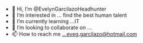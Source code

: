 - 👋 Hi, I’m @EvelynGarcilazoHeadhunter
- 👀 I’m interested in ... find the best human talent
- 🌱 I’m currently learning ...IT
- 💞️ I’m looking to collaborate on ...
- 📫 How to reach me ...eveg.garcilazo@hotmail.com 

<!---
EvelynGarcilazoHeadhunter/EvelynGarcilazoHeadhunter is a ✨ special ✨ repository because its `README.md` (this file) appears on your GitHub profile.
You can click the Preview link to take a look at your changes.
--->
